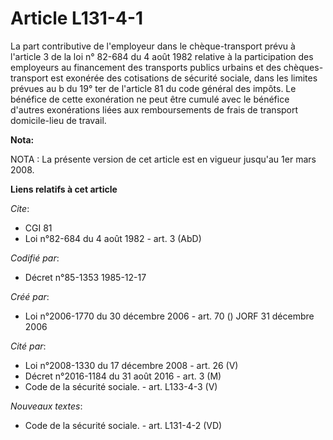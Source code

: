 # Article L131-4-1

La part contributive de l'employeur dans le chèque-transport prévu à l'article 3 de la loi n° 82-684 du 4 août 1982 relative
à la participation des employeurs au financement des transports publics urbains et des chèques-transport est exonérée des
cotisations de sécurité sociale, dans les limites prévues au b du 19° ter de l'article 81 du code général des impôts. Le
bénéfice de cette exonération ne peut être cumulé avec le bénéfice d'autres exonérations liées aux remboursements de frais de
transport domicile-lieu de travail.

**Nota:**

NOTA : La présente version de cet article est en vigueur jusqu'au 1er mars 2008.

**Liens relatifs à cet article**

_Cite_:

  - CGI 81
  - Loi n°82-684 du 4 août 1982 - art. 3 (AbD)

_Codifié par_:

  - Décret n°85-1353 1985-12-17

_Créé par_:

  - Loi n°2006-1770 du 30 décembre 2006 - art. 70 () JORF 31 décembre 2006

_Cité par_:

  - Loi n°2008-1330 du 17 décembre 2008 - art. 26 (V)
  - Décret n°2016-1184 du 31 août 2016 - art. 3 (M)
  - Code de la sécurité sociale. - art. L133-4-3 (V)

_Nouveaux textes_:

  - Code de la sécurité sociale. - art. L131-4-2 (VD)

